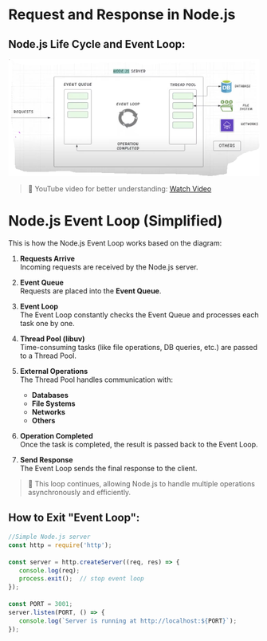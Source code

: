 # Request and Response in Node.js

## Node.js Life Cycle and Event Loop:

![alt text](image.png)

> 🔁 YouTube video for better understanding:
[Watch Video](https://youtu.be/9HYAaXwS7I4?list=PL78RhpUUKSwfeSOOwfE9x6l5jTjn5LbY3&t=101)

# Node.js Event Loop (Simplified)

This is how the Node.js Event Loop works based on the diagram:

1. **Requests Arrive**  
   Incoming requests are received by the Node.js server.

2. **Event Queue**  
   Requests are placed into the **Event Queue**.

3. **Event Loop**  
   The Event Loop constantly checks the Event Queue and processes each task one by one.

4. **Thread Pool (libuv)**  
   Time-consuming tasks (like file operations, DB queries, etc.) are passed to a Thread Pool.

5. **External Operations**  
   The Thread Pool handles communication with:
   - **Databases**
   - **File Systems**
   - **Networks**
   - **Others**

6. **Operation Completed**  
   Once the task is completed, the result is passed back to the Event Loop.

7. **Send Response**  
   The Event Loop sends the final response to the client.

> 🔁 This loop continues, allowing Node.js to handle multiple operations asynchronously and efficiently.


## How to Exit "**Event Loop**":
```js
//Simple Node.js server
const http = require('http');

const server = http.createServer((req, res) => {
   console.log(req);
   process.exit();  // stop event loop
});

const PORT = 3001;
server.listen(PORT, () => {
   console.log(`Server is running at http://localhost:${PORT}`);
});
```
